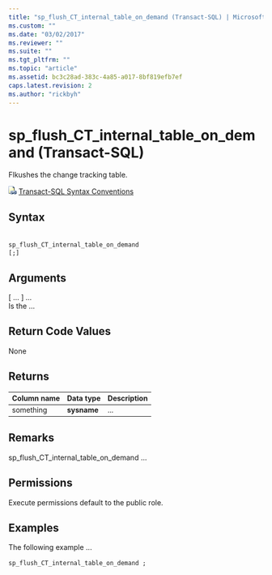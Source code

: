 ```yaml
---
title: "sp_flush_CT_internal_table_on_demand (Transact-SQL) | Microsoft Docs"
ms.custom: ""
ms.date: "03/02/2017"
ms.reviewer: ""
ms.suite: ""
ms.tgt_pltfrm: ""
ms.topic: "article"
ms.assetid: bc3c28ad-383c-4a85-a017-8bf819efb7ef
caps.latest.revision: 2
ms.author: "rickbyh"
---
```

# sp_flush_CT_internal_table_on_demand (Transact-SQL)
  Flkushes the change tracking table.  
  
 ![Topic link icon](../a9notintoc/media/topic-link.gif "Topic link icon") [Transact-SQL Syntax Conventions](../t-sql/language-elements/transact-sql-syntax-conventions-transact-sql.md)  
  
## Syntax  
  
```  
  
sp_flush_CT_internal_table_on_demand   
[;]  
```  
  
## Arguments  
 [ ... ] *...*  
 Is the ...
   
## Return Code Values  
 None  
  
## Returns  
  
|Column name|Data type|Description|  
|-----------------|---------------|-----------------|  
|something|**sysname**|...|  
  
## Remarks  
 sp_flush_CT_internal_table_on_demand ...
   
## Permissions  
 Execute permissions default to the public role.  
  
## Examples  
 The following example ...  
  
```  
sp_flush_CT_internal_table_on_demand ;  
 